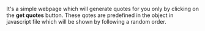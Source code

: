 It's a simple webpage which will generate  quotes for you only by clicking on the **get quotes** button.
These qotes are predefined in the object in javascript file which will be shown by following a random order.
